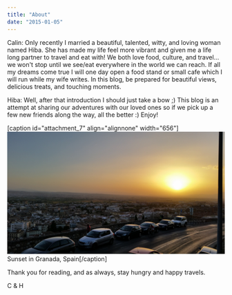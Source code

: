 ```yaml
---
title: "About"
date: "2015-01-05"
---
```


Calin: Only recently I married a beautiful, talented, witty, and loving woman named Hiba. She has made my life feel more vibrant and given me a life long partner to travel and eat with! We both love food, culture, and travel... we won't stop until we see/eat everywhere in the world we can reach. If all my dreams come true I will one day open a food stand or small cafe which I will run while my wife writes. In this blog, be prepared for beautiful views, delicious treats, and touching moments.

Hiba: Well, after that introduction I should just take a bow ;) This blog is an attempt at sharing our adventures with our loved ones so if we pick up a few new friends along the way, all the better :) Enjoy!

\[caption id="attachment\_7" align="alignnone" width="656"\][![Sunset in Granada](images/20140901_202816.jpg)](https://theflavoursoflife.files.wordpress.com/2015/01/20140901_202816.jpg) Sunset in Granada, Spain\[/caption\]

Thank you for reading, and as always, stay hungry and happy travels.

C & H
